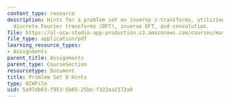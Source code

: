 ```yaml
---
content_type: resource
description: Hints for a problem set on inverse z-transforms, utilizing the z-transform,
  discrete Fourier transforms (DFT), inverse DFT, and convolution.
file: https://ol-ocw-studio-app-production.s3.amazonaws.com/courses/mas-160-signals-systems-and-information-for-media-technology-fall-2007/5a97db63f9535b6525bef322ea2172a0_ps8_hints.pdf
file_type: application/pdf
learning_resource_types:
- Assignments
parent_title: Assignments
parent_type: CourseSection
resourcetype: Document
title: Problem Set 8 Hints
type: OCWFile
uid: 5a97db63-f953-5b65-25be-f322ea2172a0
---
```


